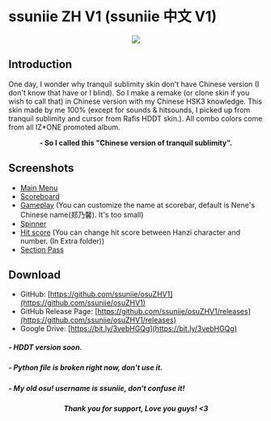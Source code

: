 # ssuniie ZH V1 (ssuniie 中文 V1)
<p  align="center">
  <img src="https://i.imgur.com/bbwzb8V.png">
</p>

## Introduction
One day, I wonder why tranquil sublimity skin don't have Chinese version (I don't know that have or I blind). So I make a remake (or clone skin if you wish to call that) in Chinese version with my Chinese HSK3 knowledge. This skin made by me 100% (except for sounds & hitsounds, I picked up from tranquil sublimity and cursor from Rafis HDDT skin.). All combo colors come from all IZ*ONE promoted album.

<p  align="center"><b>- So I called this "Chinese version of tranquil sublimity".</b></p>

## Screenshots
- [Main Menu](https://i.imgur.com/qt3eVUu.png)
- [Scoreboard](https://i.imgur.com/NIAku9W.png)
- [Gameplay](https://i.imgur.com/ZyHc2bB.png) (You can customize the name at scorebar, default is Nene's Chinese name(郑乃馨). It's too small)
- [Spinner](https://i.imgur.com/78l64Ws.png)
- [Hit score](https://i.imgur.com/3u7FJpu.png) (You can change hit score between Hanzi character and number. (In Extra folder))
- [Section Pass](https://i.imgur.com/GgJOqen.png)

## Download

- GitHub: [https://github.com/ssuniie/osuZHV1](https://github.com/ssuniie/osuZHV1)
- GitHub Release Page: [https://github.com/ssuniie/osuZHV1/releases](https://github.com/ssuniie/osuZHV1/releases)
- Google Drive: [https://bit.ly/3vebHGQg](https://bit.ly/3vebHGQg)

##### - HDDT version soon.
##### - Python file is broken right now, don't use it.
##### - My old osu! username is ssuniie, don't confuse it!

<p  align="center"><b><i>Thank you for support, Love you guys! <3<i><b></p>

